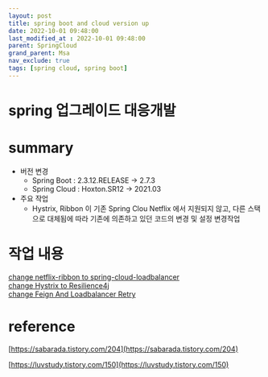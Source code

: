 ```yaml
---
layout: post
title: spring boot and cloud version up
date: 2022-10-01 09:48:00
last_modified_at : 2022-10-01 09:48:00
parent: SpringCloud
grand_parent: Msa
nav_exclude: true
tags: [spring cloud, spring boot]
---
```


# spring 업그레이드 대응개발

# summary

- 버전 변경
    - Spring Boot : 2.3.12.RELEASE -> 2.7.3
    - Spring Cloud : Hoxton.SR12 -> 2021.03
- 주요 작업
    - Hystrix, Ribbon 이 기존 Spring Clou Netflix 에서 지원되지 않고, 다른 스택으로 대체됨에 따라 기존에 의존하고 있던 코드의 변경 및 설정 변경작업

# 작업 내용

[change netflix-ribbon to spring-cloud-loadbalancer](./docs/msa/spring-cloud/spring_upgrade_scl.md)  
[change Hystrix to Resilience4j](./docs/msa/spring-cloud/spring_upgrade_resilience4j.md)  
[change Feign And Loadbalancer Retry](./docs/msa/spring-cloud/spring_upgrade_retry.md)  


# reference

[https://sabarada.tistory.com/204](https://sabarada.tistory.com/204)

[https://luvstudy.tistory.com/150](https://luvstudy.tistory.com/150)